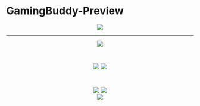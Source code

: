 # GamingBuddy-Preview

<div align="center">

<img src="https://user-images.githubusercontent.com/73642253/122593780-d3017480-d06e-11eb-9372-ed622fa313b3.png" />
 
  
<hr />


<img src="https://user-images.githubusercontent.com/73642253/122593787-d432a180-d06e-11eb-844e-3ab5eb518b65.png" />


</div>


&nbsp;

<div align="center">

<img src="https://user-images.githubusercontent.com/73642253/122593754-c9780c80-d06e-11eb-943f-dffb857c3928.png" />


<img src="https://user-images.githubusercontent.com/73642253/122593760-cc72fd00-d06e-11eb-9f72-8aa1a4402bfb.png" />


</div>

&nbsp;

<div align="center">

<img src="https://user-images.githubusercontent.com/73642253/122593767-cda42a00-d06e-11eb-9127-30809a7b4fef.png" />


<img src="https://user-images.githubusercontent.com/73642253/122593770-cf6ded80-d06e-11eb-9f83-00c47ad3367c.png" />

</div>

<div align="center">

<img src="https://user-images.githubusercontent.com/73642253/122593774-d137b100-d06e-11eb-8ad9-5f08f275aec0.png" />

</div>
